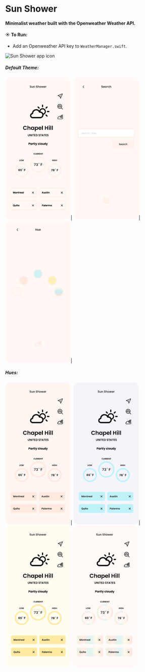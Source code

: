 #  Sun Shower

#### Minimalist weather built with the Openweather Weather API.
#### **☀️ To Run:** 
- Add an Openweather API key to `WeatherManager.swift`.

<img src="Sun Shower/Assets.xcassets/Screenshots/00.imageset/00.png" alt="Sun Shower app icon" width="150" height="150"/>

##### Default Theme:
<img src="Sun Shower/Assets.xcassets/Screenshots/02.imageset/02.png" alt="weather main screen" width="207" height="448"/>|
<img src="Sun Shower/Assets.xcassets/Screenshots/03.imageset/03.png" alt="search" width="207" height="448"/>|
<img src="Sun Shower/Assets.xcassets/Screenshots/04.imageset/04.png" alt="hues (themes)" width="207" height="448"/>|

##### Hues:
<img src="Sun Shower/Assets.xcassets/Screenshots/05.imageset/05.png" alt="pink hue" width="207" height="448"/>|
<img src="Sun Shower/Assets.xcassets/Screenshots/06.imageset/06.png" alt="blue hue" width="207" height="448"/>|
<img src="Sun Shower/Assets.xcassets/Screenshots/07.imageset/07.png" alt="yellow hue" width="207" height="448"/>
<img src="Sun Shower/Assets.xcassets/Screenshots/08.imageset/08.png" alt="yellow hue" width="207" height="448"/>
